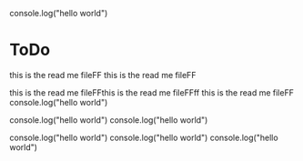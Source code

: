 console.log("hello world")
# ToDo
this is the read me fileFF
this is the read me fileFF

this is the read me fileFFthis is the read me fileFFff
this is the read me fileFF
console.log("hello world")

console.log("hello world")
console.log("hello world")


console.log("hello world")
console.log("hello world")
console.log("hello world")
